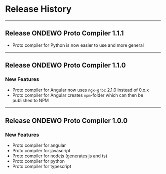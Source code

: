 # Release History

*****************

## Release ONDEWO Proto Compiler 1.1.1
* Proto compiler for Python is now easier to use and more general

***

## Release ONDEWO Proto Compiler 1.1.0 

### New Features
* Proto compiler for Angular now uses `ngx-grpc` 2.1.0 instead of 0.x.x
* Proto compiler for Angular creates `npm`-folder which can then be published to NPM

***

## Release ONDEWO Proto Compiler 1.0.0

### New Features
* Proto compiler for angular
* Proto compiler for javascript
* Proto compiler for nodejs (generates js and ts)
* Proto compiler for python
* Proto compiler for typescript
